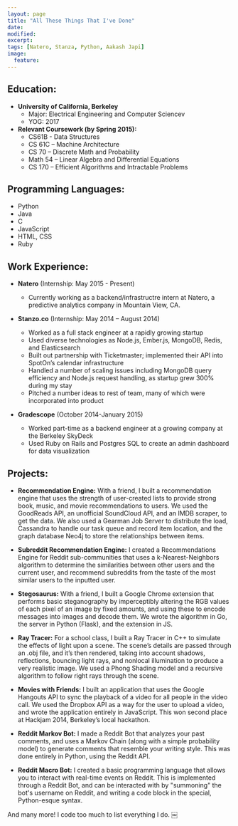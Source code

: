 ```yaml
---
layout: page
title: "All These Things That I've Done"
date: 
modified:
excerpt:
tags: [Natero, Stanza, Python, Aakash Japi]
image:
  feature:
---
```


Education:  
----------

* **University of California, Berkeley**
  * Major: Electrical Engineering and Computer Sciencev
  * YOG: 2017 
* **Relevant Coursework (by Spring 2015):**
  * CS61B - Data Structures
  * CS 61C – Machine Architecture
  * CS 70 – Discrete Math and Probability
  * Math 54 – Linear Algebra and Differential Equations
  * CS 170 – Efficient Algorithms and Intractable Problems  

Programming Languages:
---------------------- 
 * Python
 * Java
 * C
 * JavaScript
 * HTML, CSS
 * Ruby 

Work Experience:
----------------

* **Natero** (Internship: May 2015 - Present)
  * Currently working as a backend/infrastructre intern at Natero, a predictive analytics company in Mountain View, CA.  
 
* **Stanzo.co** (Internship: May 2014 – August 2014)
  * Worked as a full stack engineer at a rapidly growing startup
  * Used diverse technologies as Node.js, Ember.js, MongoDB, Redis, and Elasticsearch
  * Built out partnership with Ticketmaster; implemented their API into SpotOn’s calendar infrastructure
  * Handled a number of scaling issues including MongoDB query efficiency and Node.js request handling, as startup grew 300% during my stay
  * Pitched a number ideas to rest of team, many of which were incorporated into product
  
* **Gradescope** (October 2014-January 2015)
  * Worked part-time as a backend engineer at a growing company at the Berkeley SkyDeck
  * Used Ruby on Rails and Postgres SQL to create an admin dashboard for data visualization 

Projects:
---------

* **Recommendation Engine:** With a friend, I built a recommendation engine that uses the strength of user-created lists to provide strong book, music, and movie recommendations to users. We used the GoodReads API, an unofficial SoundCloud API, and an IMDB scraper, to get the data. We also used a Gearman Job Server to distribute the load, Cassandra to handle our task queue and record item location, and the graph database Neo4j to store the relationships between items. 
 
* **Subreddit Recommendation Engine:** I created a Recommendations Engine for Reddit sub-communities that uses a k-Nearest-Neighbors algorithm to determine the similarities between other users and the current user, and recommend subreddits from the taste of the most similar users to the inputted user.  
 
* **Stegosaurus:** With a friend, I built a Google Chrome extension that performs basic steganography by imperceptibly altering the RGB values of each pixel of an image by fixed amounts, and using these to encode messages into images and decode them. We wrote the algorithm in Go, the server in Python (Flask), and the extension in JS.
 
* **Ray Tracer:** For a school class, I built a Ray Tracer in C++ to simulate the effects of light upon a scene. The scene’s details are passed through an .obj file, and it’s then rendered, taking into account shadows, reflections, bouncing light rays, and nonlocal illumination to produce a very realistic image. We used a Phong Shading model and a recursive algorithm to follow right rays through the scene.
 
* **Movies with Friends:** I built an application that uses the Google Hangouts API to sync the playback of a video for all people in the video call. We used the Dropbox API as a way for the user to upload a video, and wrote the application entirely in JavaScript. This won second place at Hackjam 2014, Berkeley’s local hackathon.  
 
* **Reddit Markov Bot:** I made a Reddit Bot that analyzes your past comments, and uses a Markov Chain (along with a simple probability model) to generate comments that resemble your writing style. This was done entirely in Python, using the Reddit API.

* **Reddit Macro Bot:** I created a basic programming language that allows you to interact with real-time events on Reddit. This is implemented through a Reddit Bot, and can be interacted with by "summoning" the bot's username on Reddit, and writing a code block in the special, Python-esque syntax. 

And many more! I code too much to list everything I do. 
￼
